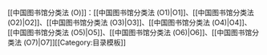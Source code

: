 [[中国图书馆分类法 (O)]]：[[中国图书馆分类法 (O1)|O1]]、[[中国图书馆分类法 (O2)|O2]]、[[中国图书馆分类法 (O3)|O3]]、[[中国图书馆分类法 (O4)|O4]]、[[中国图书馆分类法 (O5)|O5]]、[[中国图书馆分类法 (O6)|O6]]、[[中国图书馆分类法 (O7)|O7]]<noinclude>[[Category:目录模板]]</noinclude>